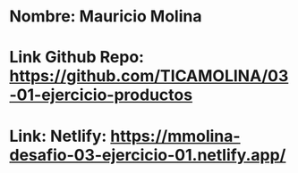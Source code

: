 # Nombre: Mauricio Molina

# Link Github Repo: https://github.com/TICAMOLINA/03-01-ejercicio-productos

# Link: Netlify: https://mmolina-desafio-03-ejercicio-01.netlify.app/